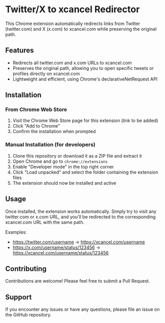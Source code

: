 # Twitter/X to xcancel Redirector

This Chrome extension automatically redirects links from Twitter (twitter.com) and X (x.com) to xcancel.com while preserving the original path.

## Features

- Redirects all twitter.com and x.com URLs to xcancel.com
- Preserves the original path, allowing you to open specific tweets or profiles directly on xcancel.com
- Lightweight and efficient, using Chrome's declarativeNetRequest API

## Installation

### From Chrome Web Store

1. Visit the Chrome Web Store page for this extension (link to be added)
2. Click "Add to Chrome"
3. Confirm the installation when prompted

### Manual Installation (for developers)

1. Clone this repository or download it as a ZIP file and extract it
2. Open Chrome and go to `chrome://extensions`
3. Enable "Developer mode" in the top right corner
4. Click "Load unpacked" and select the folder containing the extension files
5. The extension should now be installed and active

## Usage

Once installed, the extension works automatically. Simply try to visit any twitter.com or x.com URL, and you'll be redirected to the corresponding xcancel.com URL with the same path.

Examples:
- https://twitter.com/username -> https://xcancel.com/username
- https://x.com/username/status/123456 -> https://xcancel.com/username/status/123456

## Contributing

Contributions are welcome! Please feel free to submit a Pull Request.

## Support

If you encounter any issues or have any questions, please file an issue on the GitHub repository.
